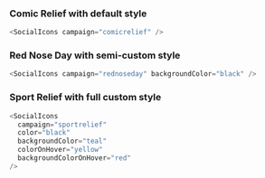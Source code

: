 ### Comic Relief with default style

```js
<SocialIcons campaign="comicrelief" />
```

### Red Nose Day with semi-custom style

```js
<SocialIcons campaign="rednoseday" backgroundColor="black" />
```

### Sport Relief with full custom style

```js
<SocialIcons
  campaign="sportrelief"
  color="black"
  backgroundColor="teal"
  colorOnHover="yellow"
  backgroundColorOnHover="red"
/>
```
